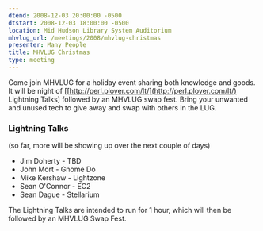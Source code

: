 ```yaml
---
dtend: 2008-12-03 20:00:00 -0500
dtstart: 2008-12-03 18:00:00 -0500
location: Mid Hudson Library System Auditorium
mhvlug_url: /meetings/2008/mhvlug-christmas
presenter: Many People
title: MHVLUG Christmas
type: meeting
---
```



Come join MHVLUG for a holiday event sharing both knowledge and goods.  It will be night of [[http://perl.plover.com/lt/](http://perl.plover.com/lt/) Lightning Talks]  followed by an MHVLUG swap fest.  Bring your unwanted and unused tech to give away and swap with others in the LUG.

### Lightning Talks

(so far, more will be showing up over the next couple of days)
- Jim Doherty - TBD
- John Mort - Gnome Do
- Mike Kershaw - Lightzone
- Sean O'Connor - EC2
- Sean Dague - Stellarium

The Lightning Talks are intended to run for 1 hour, which will then be followed by an MHVLUG Swap Fest.